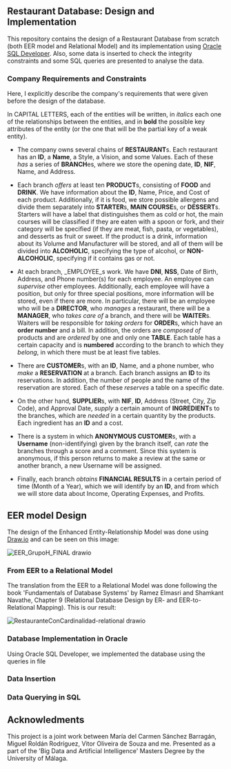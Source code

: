 ## Restaurant Database: Design and Implementation

This repository contains the design of a Restaurant Database from scratch (both EER model and Relational Model) and its implementation using [Oracle SQL Developer](https://www.oracle.com/database/sqldeveloper/). Also, some data is inserted to check the integrity constraints and some SQL queries are presented to analyse the data.

### Company Requirements and Constraints
Here, I explicitly describe the company's requirements that were given before the design of the database.

In CAPITAL LETTERS, each of the entities will be written, in _italics_ each one of the relationships between the entities, and in **bold** the possible key attributes of the entity (or the one that will be the partial key of a weak entity).

- The company owns several chains of **RESTAURANT**s. Each restaurant has an **ID**, a **Name**, a Style, a Vision, and some Values. Each of these _has_ a series of **BRANCH**es, where we store the opening date, **ID**, **NIF**, Name, and Address.

- Each branch _offers_ at least ten **PRODUCT**s, consisting of **FOOD** and **DRINK**. We have information about the **ID**, Name, Price, and Cost of each product. Additionally, if it is food, we store possible allergens and divide them separately into **STARTER**s, **MAIN COURSE**s, or **DESSERT**s. Starters will have a label that distinguishes them as cold or hot, the main courses will be classified if they are eaten with a spoon or fork, and their category will be specified (if they are meat, fish, pasta, or vegetables), and desserts as fruit or sweet. If the product is a drink, information about its Volume and Manufacturer will be stored, and all of them will be divided into **ALCOHOLIC**, specifying the type of alcohol, or **NON-ALCOHOLIC**, specifying if it contains gas or not.

- At each branch, _EMPLOYEE_s work. We have **DNI**, **NSS**, Date of Birth, Address, and Phone number(s) for each employee. An employee can _supervise_ other employees. Additionally, each employee will have a position, but only for three special positions, more information will be stored, even if there are more. In particular, there will be an employee who will be a **DIRECTOR**, who _manages_ a restaurant, there will be a **MANAGER**, who _takes care of_ a branch, and there will be **WAITER**s.
  Waiters will be responsible for _taking orders_ for **ORDER**s, which have an **order number** and a bill. In addition, the orders are _composed of_ products and are _ordered_ by one and only one **TABLE**. Each table has a certain capacity and is **numbered** according to the branch to which they _belong_, in which there must be at least five tables.

- There are **CUSTOMER**s, with an **ID**, Name, and a phone number, who _make_ a **RESERVATION** at a branch. Each branch assigns an **ID** to its reservations. In addition, the number of people and the name of the reservation are stored. Each of these _reserves_ a table on a specific date.

- On the other hand, **SUPPLIER**s, with **NIF**, **ID**, Address (Street, City, Zip Code), and Approval Date, _supply_ a certain amount of **INGREDIENT**s to the branches, which are _needed_ in a certain quantity by the products. Each ingredient has an **ID** and a cost.

- There is a system in which **ANONYMOUS CUSTOMER**s, with a **Username** (non-identifying) given by the branch itself, can _rate_ the branches through a score and a comment. Since this system is anonymous, if this person returns to make a review at the same or another branch, a new Username will be assigned.

- Finally, each branch _obtains_ **FINANCIAL RESULTS** in a certain period of time (Month of a Year), which we will identify by an **ID**, and from which we will store data about Income, Operating Expenses, and Profits.

## EER model Design
The design of the Enhanced Entity-Relationship Model was done using [Draw.io](https://app.diagrams.net) and can be seen on this image:

![EER_GrupoH_FINAL drawio](https://github.com/sararuizruiz/restaurant-design-implementation/assets/75987848/84d66365-2095-4a0a-918d-7fc778073bf6)

### From EER to a Relational Model
The translation from the EER to a Relational Model was done following the book 'Fundamentals of Database Systems' by Ramez Elmasri and Shamkant Navathe, Chapter 9 (Relational Database Design by ER- and EER-to-Relational Mapping). This is our result:

![RestauranteConCardinalidad-relational drawio](https://github.com/sararuizruiz/restaurant-design-implementation/assets/75987848/f161d235-100d-4f27-8008-c645b56bc2cc)

### Database Implementation in Oracle
Using Oracle SQL Developer, we implemented the database using the queries in file 

### Data Insertion

### Data Querying in SQL

## Acknowledments
This project is a joint work between María del Carmen Sánchez Barragán, Miguel Roldán Rodríguez, Vitor Oliveira de Souza and me.
Presented as a part of the 'Big Data and Artificial Intelligence' Masters Degree by the University of Málaga.


